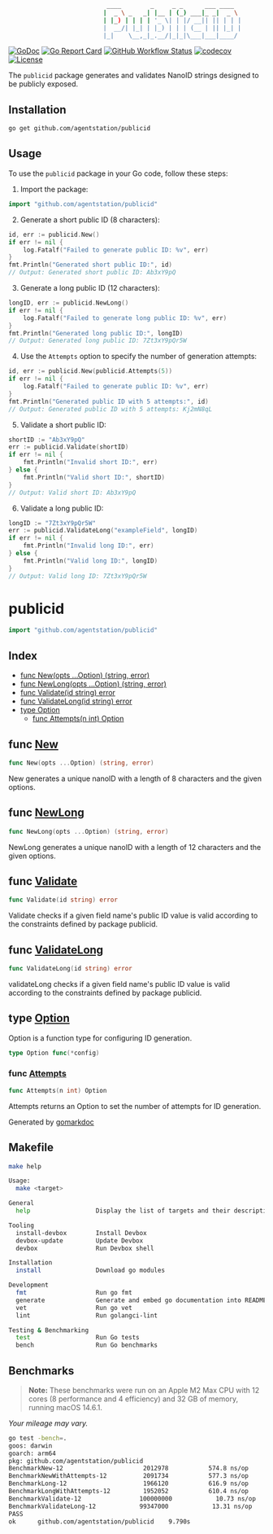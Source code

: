 ```sh
                           ____        _     _ _      ___ ____  
                          |  _ \ _   _| |__ | (_) ___|_ _|  _ \ 
                          | |_) | | | | '_ \| | |/ __|| || | | |
                          |  __/| |_| | |_) | | | (__ | || |_| |
                          |_|    \__,_|_.__/|_|_|\___|___|____/ 
```
<!-- [![Sourcegraph](https://sourcegraph.com/github.com/agentstation/publicid/-/badge.svg?style=flat-square)](https://sourcegraph.com/github.com/agentstation/publicid?badge) -->
[![GoDoc](http://img.shields.io/badge/go-documentation-blue.svg?style=flat-square)](https://pkg.go.dev/github.com/agentstation/publicid)
[![Go Report Card](https://goreportcard.com/badge/github.com/agentstation/publicid?style=flat-square&cache=break)](https://goreportcard.com/report/github.com/agentstation/publicid)
[![GitHub Workflow Status](https://img.shields.io/github/actions/workflow/status/agentstation/publicid/ci.yaml?style=flat-square)](https://github.com/agentstation/publicid/actions)
[![codecov](https://codecov.io/gh/agentstation/publicid/branch/master/graph/badge.svg?token=35UM5QX1Q3)](https://codecov.io/gh/agentstation/publicid)
[![License](http://img.shields.io/badge/license-mit-blue.svg?style=flat-square)](https://raw.githubusercontent.com/agentstation/publicid/master/LICENSE)
<!-- [![Forum](https://img.shields.io/badge/community-forum-00afd1.svg?style=flat-square)](https://github.com/agentstation/publicid/discussions) -->
<!-- [![Twitter](https://img.shields.io/badge/twitter-@agentstationHQ-55acee.svg?style=flat-square)](https://twitter.com/agentstationHQ) -->

The `publicid` package generates and validates NanoID strings designed to be publicly exposed.

## Installation

```sh
go get github.com/agentstation/publicid
```

## Usage

To use the `publicid` package in your Go code, follow these steps:

1. Import the package:

```go
import "github.com/agentstation/publicid"
```

2. Generate a short public ID (8 characters):

```go
id, err := publicid.New()
if err != nil {
    log.Fatalf("Failed to generate public ID: %v", err)
}
fmt.Println("Generated short public ID:", id)
// Output: Generated short public ID: Ab3xY9pQ
```

3. Generate a long public ID (12 characters):

```go
longID, err := publicid.NewLong()
if err != nil {
    log.Fatalf("Failed to generate long public ID: %v", err)
}
fmt.Println("Generated long public ID:", longID)
// Output: Generated long public ID: 7Zt3xY9pQr5W
```

4. Use the `Attempts` option to specify the number of generation attempts:

```go
id, err := publicid.New(publicid.Attempts(5))
if err != nil {
    log.Fatalf("Failed to generate public ID: %v", err)
}
fmt.Println("Generated public ID with 5 attempts:", id)
// Output: Generated public ID with 5 attempts: Kj2mN8qL
```

5. Validate a short public ID:

```go
shortID := "Ab3xY9pQ"
err := publicid.Validate(shortID)
if err != nil {
    fmt.Println("Invalid short ID:", err)
} else {
    fmt.Println("Valid short ID:", shortID)
}
// Output: Valid short ID: Ab3xY9pQ
```

6. Validate a long public ID:

```go
longID := "7Zt3xY9pQr5W"
err := publicid.ValidateLong("exampleField", longID)
if err != nil {
    fmt.Println("Invalid long ID:", err)
} else {
    fmt.Println("Valid long ID:", longID)
}
// Output: Valid long ID: 7Zt3xY9pQr5W
```

<!-- gomarkdoc:embed:start -->

<!-- Code generated by gomarkdoc. DO NOT EDIT -->

# publicid

```go
import "github.com/agentstation/publicid"
```

## Index

- [func New\(opts ...Option\) \(string, error\)](<#New>)
- [func NewLong\(opts ...Option\) \(string, error\)](<#NewLong>)
- [func Validate\(id string\) error](<#Validate>)
- [func ValidateLong\(id string\) error](<#ValidateLong>)
- [type Option](<#Option>)
  - [func Attempts\(n int\) Option](<#Attempts>)


<a name="New"></a>
## func [New](<https://github.com/agentstation/publicid/blob/main/publicid.go#L31>)

```go
func New(opts ...Option) (string, error)
```

New generates a unique nanoID with a length of 8 characters and the given options.

<a name="NewLong"></a>
## func [NewLong](<https://github.com/agentstation/publicid/blob/main/publicid.go#L36>)

```go
func NewLong(opts ...Option) (string, error)
```

NewLong generates a unique nanoID with a length of 12 characters and the given options.

<a name="Validate"></a>
## func [Validate](<https://github.com/agentstation/publicid/blob/main/publicid.go#L60>)

```go
func Validate(id string) error
```

Validate checks if a given field name's public ID value is valid according to the constraints defined by package publicid.

<a name="ValidateLong"></a>
## func [ValidateLong](<https://github.com/agentstation/publicid/blob/main/publicid.go#L66>)

```go
func ValidateLong(id string) error
```

validateLong checks if a given field name's public ID value is valid according to the constraints defined by package publicid.

<a name="Option"></a>
## type [Option](<https://github.com/agentstation/publicid/blob/main/publicid.go#L16>)

Option is a function type for configuring ID generation.

```go
type Option func(*config)
```

<a name="Attempts"></a>
### func [Attempts](<https://github.com/agentstation/publicid/blob/main/publicid.go#L24>)

```go
func Attempts(n int) Option
```

Attempts returns an Option to set the number of attempts for ID generation.

Generated by [gomarkdoc](<https://github.com/princjef/gomarkdoc>)


<!-- gomarkdoc:embed:end -->


## Makefile

```sh
make help

Usage:
  make <target>

General
  help                  Display the list of targets and their descriptions

Tooling
  install-devbox        Install Devbox
  devbox-update         Update Devbox
  devbox                Run Devbox shell

Installation
  install               Download go modules

Development
  fmt                   Run go fmt
  generate              Generate and embed go documentation into README.md
  vet                   Run go vet
  lint                  Run golangci-lint

Testing & Benchmarking
  test                  Run Go tests
  bench                 Run Go benchmarks
  ```

## Benchmarks

> **Note:** These benchmarks were run on an Apple M2 Max CPU with 12 cores (8 performance and 4 efficiency) and 32 GB of memory, running macOS 14.6.1.

*Your mileage may vary.*

```sh
go test -bench=.
goos: darwin
goarch: arm64
pkg: github.com/agentstation/publicid
BenchmarkNew-12                      2012978           574.8 ns/op
BenchmarkNewWithAttempts-12          2091734           577.3 ns/op
BenchmarkLong-12                     1966120           616.9 ns/op
BenchmarkLongWithAttempts-12         1952052           610.4 ns/op
BenchmarkValidate-12                100000000            10.73 ns/op
BenchmarkValidateLong-12            99347000            13.31 ns/op
PASS
ok      github.com/agentstation/publicid    9.790s
```
